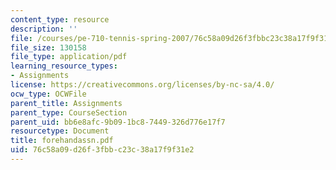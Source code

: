 ```yaml
---
content_type: resource
description: ''
file: /courses/pe-710-tennis-spring-2007/76c58a09d26f3fbbc23c38a17f9f31e2_forehandassn.pdf
file_size: 130158
file_type: application/pdf
learning_resource_types:
- Assignments
license: https://creativecommons.org/licenses/by-nc-sa/4.0/
ocw_type: OCWFile
parent_title: Assignments
parent_type: CourseSection
parent_uid: bb6e8afc-9b09-1bc8-7449-326d776e17f7
resourcetype: Document
title: forehandassn.pdf
uid: 76c58a09-d26f-3fbb-c23c-38a17f9f31e2
---
```

